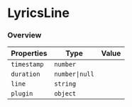 # LyricsLine

### Overview

| Properties  | Type           | Value |
| ----------- | -------------- | ----- |
| `timestamp` | `number`       |       |
| `duration`  | `number\|null` |       |
| `line`      | `string`       |       |
| `plugin`    | `object`       |       |
